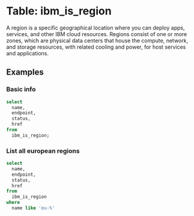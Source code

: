 # Table: ibm_is_region

A region is a specific geographical location where you can deploy apps, services, and other IBM cloud resources. Regions consist of one or more zones, which are physical data centers that house the compute, network, and storage resources, with related cooling and power, for host services and applications.

## Examples

### Basic info

```sql
select
  name,
  endpoint,
  status,
  href
from
  ibm_is_region;
```

### List all european regions

```sql
select
  name,
  endpoint,
  status,
  href
from
  ibm_is_region
where
  name like 'eu-%'
```